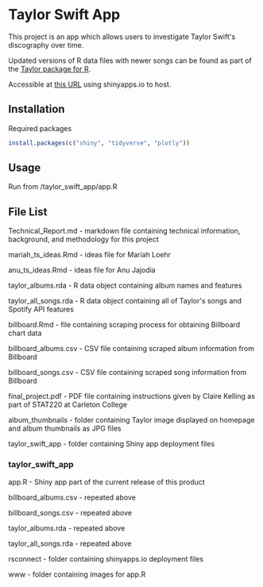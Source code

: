 # Taylor Swift App

This project is an app which allows users to investigate Taylor Swift's discography over time.

Updated versions of R data files with newer songs can be found as part of the [Taylor package for R](https://github.com/wjakethompson/taylor).

Accessible at [this URL](https://ajajodia.shinyapps.io/taylor_swift_app/) using shinyapps.io to host.

## Installation

Required packages

``` r
install.packages(c("shiny", "tidyverse", "plotly"))
```

## Usage

Run from /taylor_swift_app/app.R

## File List

Technical_Report.md - markdown file containing technical information, background, and methodology for this project

mariah_ts_ideas.Rmd - ideas file for Mariah Loehr

anu_ts_ideas.Rmd - ideas file for Anu Jajodia

taylor_albums.rda - R data object containing album names and features

taylor_all_songs.rda - R data object containing all of Taylor's songs and Spotify API features

billboard.Rmd - file containing scraping process for obtaining Billboard chart data

billboard_albums.csv - CSV file containing scraped album information from Billboard

billboard_songs.csv - CSV file containing scraped song information from Billboard

final_project.pdf - PDF file containing instructions given by Claire Kelling as part of STAT220 at Carleton College

album_thumbnails - folder containing Taylor image displayed on homepage and album thumbnails as JPG files

taylor_swift_app - folder containing Shiny app deployment files

### taylor_swift_app

app.R - Shiny app part of the current release of this product

billboard_albums.csv - repeated above

billboard_songs.csv - repeated above

taylor_albums.rda - repeated above

taylor_all_songs.rda - repeated above

rsconnect - folder containing shinyapps.io deployment files

www - folder containing images for app.R
